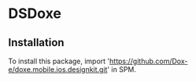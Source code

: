 # DSDoxe

## Installation

To install this package, import 'https://github.com/Dox-e/doxe.mobile.ios.designkit.git' in SPM.

